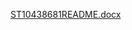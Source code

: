 [ST10438681README.docx](https://github.com/Looweez/DragonGame/files/14958152/ST10438681README.docx)
